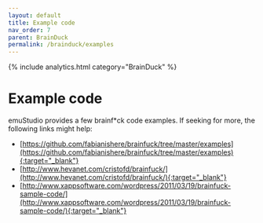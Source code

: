 ```yaml
---
layout: default
title: Example code
nav_order: 7
parent: BrainDuck
permalink: /brainduck/examples
---
```


{% include analytics.html category="BrainDuck" %}

# Example code

emuStudio provides a few brainf*ck code examples. If seeking for more, the following links might help:

- [https://github.com/fabianishere/brainfuck/tree/master/examples](https://github.com/fabianishere/brainfuck/tree/master/examples){:target="_blank"}
- [http://www.hevanet.com/cristofd/brainfuck/](http://www.hevanet.com/cristofd/brainfuck/){:target="_blank"}
- [http://www.xappsoftware.com/wordpress/2011/03/19/brainfuck-sample-code/](http://www.xappsoftware.com/wordpress/2011/03/19/brainfuck-sample-code/){:target="_blank"}
